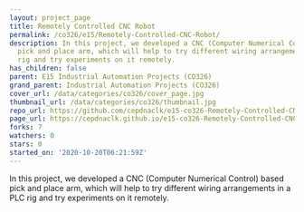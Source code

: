 ```yaml
---
layout: project_page
title: Remotely Controlled CNC Robot
permalink: /co326/e15/Remotely-Controlled-CNC-Robot/
description: In this project, we developed a CNC (Computer Numerical Control) based
  pick and place arm, which will help to try different wiring arrangements in a PLC
  rig and try experiments on it remotely.
has_children: false
parent: E15 Industrial Automation Projects (CO326)
grand_parent: Industrial Automation Projects (CO326)
cover_url: /data/categories/co326/cover_page.jpg
thumbnail_url: /data/categories/co326/thumbnail.jpg
repo_url: https://github.com/cepdnaclk/e15-co326-Remotely-Controlled-CNC-Robot
page_url: https://cepdnaclk.github.io/e15-co326-Remotely-Controlled-CNC-Robot
forks: 7
watchers: 0
stars: 0
started_on: '2020-10-20T06:21:59Z'
---
```


In this project, we developed a CNC (Computer Numerical Control) based pick and place arm, which will help to try different wiring arrangements in a PLC rig and try experiments on it remotely.